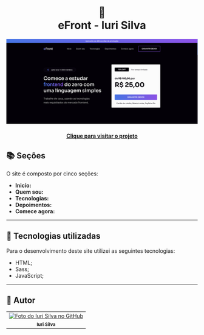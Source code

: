 <h1 align="center">
  🛒<br>eFront - Iuri Silva
</h1>

![Resultado final do projeto](assets/image/preview.png)

<h4 align="center"><a href="https://www.iuricode.com/efront">Clique para visitar o projeto</a></h4>

## 📚 Seções

O site é composto por cinco seções:

- **Inicío:**
- **Quem sou:**
- **Tecnologias:**
- **Depoimentos:**
- **Comece agora:**

---

## 💼 Tecnologias utilizadas

Para o desenvolvimento deste site utilizei as seguintes tecnologias:

- HTML;
- Sass;
- JavaScript;

---

<h2>🦄 Autor</h2>

<table>
  <tr>
    <td align="center">
      <a href="https://github.com/iuricode">
        <img src="https://avatars3.githubusercontent.com/u/31936044" width="100px;" alt="Foto do Iuri Silva no GitHub"/><br>
        <sub>
          <b>Iuri Silva</b>
        </sub>
      </a>
    </td>
  </tr>
</table>
